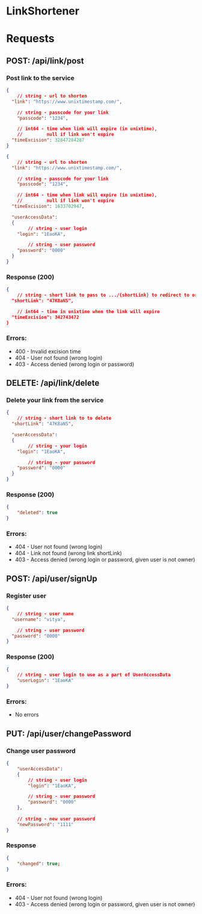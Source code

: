 # LinkShortener

# Requests

## POST: /api/link/post

### Post link to the service

```json
{
	// string - url to shorten
  "link": "https://www.unixtimestamp.com/",  

	// string - passcode for your link
	"passcode": "1234",

	// int64 - time when link will expire (in unixtime), 
	//         null if link won't expire
  "timeExcision": 32847284287 
}
```

```json
{
	// string - url to shorten
  "link": "https://www.unixtimestamp.com/",

	// string - passcode for your link
	"passcode": "1234",

	// int64 - time when link will expire (in unixtime), 
	//         null if link won't expire
  "timeExcision": 1633702947,

  "userAccessData": 
  {
		// string - user login
    "login": "1EaoKA",

		// string - user password
    "password": "0000"
  }
}
```

### Response (200)

```json
{
	// string - short link to pass to .../{shortLink} to redirect to original link
  "shortLink": "47K8aNS",

	// int64 - time in unixtime when the link will expire
  "timeExcision": 342743472
}
```

### Errors:

- 400 - Invalid excision time
- 404 - User not found (wrong login)
- 403 - Access denied (wrong login or password)

## DELETE: /api/link/delete

### Delete your link from the service

```json
{
	// string - short link to to delete
  "shortLink": "47K8aNS",

  "userAccessData": 
  {
		// string - your login
    "login": "1EaoKA",

		// string - your password
    "password": "0000"
  }
}
```

### Response (200)

```json
{
	"deleted": true
}
```

### Errors:

- 404 - User not found (wrong login)
- 404 - Link not found (wrong link shortLink)
- 403 - Access denied (wrong login or password, given user is not owner)

## POST: /api/user/signUp

### Register user

```json
{
	// string - user name
  "username": "vitya",

	// string - user password
  "password": "0000"
}
```

### Response (200)

```json
{
	// string - user login to use as a part of UserAccessData
	"userLogin": "1EaoKA"
}
```

### Errors:

- No errors

## PUT: /api/user/changePassword

### Change user password

```json
{
	"userAccessData":
	{
		// string - user login
		"login": "1EaoKA",

		// string - user password
		"password": "0000"
	},
	
	// string - new user password
	"newPassword": "1111"
}
```

### Response

```json
{
	"changed": true;
}
```

### Errors:

- 404 - User not found (wrong login)
- 403 - Access denied (wrong login or password, given user is not owner)
